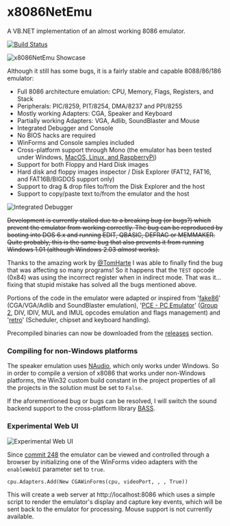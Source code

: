 # x8086NetEmu 
A VB.NET implementation of an almost working 8086 emulator.

[![Build Status](https://xfx.visualstudio.com/x8086NetEmu/_apis/build/status/morphx666.x8086NetEmu?branchName=master)](https://xfx.visualstudio.com/x8086NetEmu/_build/latest?definitionId=8&branchName=master)

![x8086NetEmu Showcase](https://xfx.net/stackoverflow/x8086netEmu/x8086NetEmu_01.gif)

Although it still has some bugs, it is a fairly stable and capable 8088/86/186 emulator:

- Full 8086 architecture emulation: CPU, Memory, Flags, Registers, and Stack
- Peripherals: PIC/8259, PIT/8254, DMA/8237 and PPI/8255
- Mostly working Adapters: CGA, Speaker and Keyboard
- Partially working Adapters: VGA, Adlib, SoundBlaster and Mouse
- Integrated Debugger and Console
- No BIOS hacks are required
- WinForms and Console samples included
- Cross-platform support through Mono (the emulator has been tested under Windows, [MacOS, Linux, and RaspberryPi](https://whenimbored.xfx.net/2013/10/x8086netemu-linux-mac-os-x-raspberry-pi/))
- Support for both Floppy and Hard Disk images
- Hard disk and floppy images inspector / Disk Explorer (FAT12, FAT16, and FAT16B/BIGDOS support only)
- Support to drag & drop files to/from the Disk Explorer and the host
- Support to copy/paste text to/from the emulator and the host

![Integrated Debugger](http://whenimbored.xfx.net/wp-content/uploads/2018/01/debugger.png)

~~Development is currently stalled due to a breaking bug (or bugs?) which prevent the emulator from working correctly.
The bug can be reproduced by booting into DOS 6.x and running EDIT, QBASIC, DEFRAG or MEMMAKER.
Quite probably, this is the same bug that also prevents it from running Windows 1.01 (although Windows 2.03 *almost* works).~~

Thanks to the amazing work by [@TomHarte](https://github.com/TomHarte/ProcessorTests/tree/main/8088) I was able to finally find the bug that was affecting so many programs!
So it happens that the `TEST` opcode (0x84) was using the incorrect register when in indirect mode. That was it... fixing that stupid mistake has solved all the bugs mentioned above.

Portions of the code in the emulator were adapted or inspired from '[fake86](https://github.com/rubbermallet/fake86)' (CGA/VGA/Adlib and SoundBlaster emulation), '[PCE - PC Emulator](http://www.hampa.ch/pce/)' ([Group 2](http://www.mlsite.net/8086/), DIV, IDIV, MUL and IMUL opcodes emulation and flags management) and '[retro](http://jorisvr.nl/article/retro)' (Scheduler, chipset and keyboard handling).

Precompiled binaries can now be downloaded from the [releases](https://github.com/morphx666/x8086NetEmu/releases) section.

### Compiling for non-Windows platforms

The speaker emulation uses [NAudio](https://github.com/naudio/NAudio), which only works under Windows.
So in order to compile a version of x8086 that works under non-Windows platforms, the Win32 custom build constant in the project properties of all the projects in the solution must be set to `False`.

If the aforementioned bug or bugs can be resolved, I will switch the sound backend support to the cross-platform library [BASS](http://www.un4seen.com/).

### Experimental Web UI

![Experimental Web UI](https://xfx.net/stackoverflow/x8086netEmu/x8086_WebUI_01.png)

Since [commit 248](https://github.com/morphx666/x8086NetEmu/commit/c08b69b7c6ffbe165a036b811ff8e2b71e529854) the emulator can be viewed and controlled through a browser by initializing one of the WinForms video adapters with the `enableWebUI` parameter set to `true`.

`cpu.Adapters.Add(New CGAWinForms(cpu, videoPort, , , True))`

This will create a web server at http://localhost:8086 which uses a simple script to render the emulator's display and capture key events, which will be sent back to the emulator for processing.
Mouse support is not currently available.
